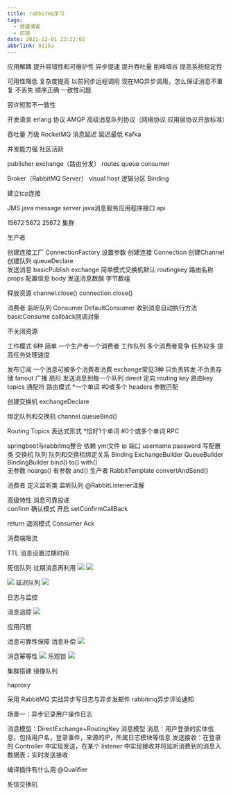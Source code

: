 ```yaml
---
title: rabbitmq学习
tags:
  - 搭建博客
  - 前端
date: 2021-12-01 22:22:02
abbrlink: 81i5a
---
```

应用解耦   提升容错性和可维护性
异步提速   提升吞吐量
削峰填谷   提高系统稳定性

可用性降低
复杂度提高   以前同步远程调用  现在MQ异步调用，怎么保证消息不重复  不丢失  顺序正确
一致性问题

容许短暂不一致性

开发语言   erlang
协议    AMQP   高级消息队列协议（网络协议   应用层协议开放标准）

吞吐量   万级                      RocketMQ
消息延迟   延迟最低                Kafka

并发能力强  社区活跃

publisher exchange（路由分发）  routes  queue   consumer

Broker（RabbitMQ  Server）    visual host 逻辑分区
 Binding

建立tcp连接

JMS  java  message server java消息服务应用程序接口  api

15672  5672   25672  集群

生产者

创建连接工厂   ConnectionFactory
设置参数
创建连接 Connection
创建Channel
创建队列   queueDeclare  
发送消息    basicPublish   exchange  简单模式交换机默认
routingkey  路由名称
props  配置信息
body  发送消息数据   字节数组

释放资源
channel.close()
connection.close()

消费者     监听队列
Consumer           DefaultConsumer          收到消息自动执行方法
basicConsume        callback回调对象

不关闭资源

工作模式   6种
简单      一个生产者一个消费者
工作队列     多个消费者竞争   任务较多     提高任务处理速度

发布订阅    一个消息可被多个消费者消费
exchange常见3种    只负责转发  不负责存储
fanout  广播   扇形   发送消息到每一个队列
direct 定向      routing key   路由key
topics 通配符    路由模式      *一个单词     #0或多个
headers    参数匹配 

创建交换机   exchangeDeclare

绑定队列和交换机
channel.queueBind()

Routing
Topics 表达式形式 *恰好1个单词    #0个或多个单词
RPC

springboot与rabbitmq整合  依赖  yml文件  ip  端口   username  password
写配置类   交换机   队列    队列和交换机绑定关系 Binding
ExchangeBuilder    QueueBuilder     BindingBuilder
bind()   to()  with()  
无参数 noargs() 
有参数  and()
生产者    RabbitTemplate
convertAndSend()

消费者
定义监听类    监听队列   @RabbitListener注解

高级特性
消息可靠投递   
confirm   确认模式
开启   setConfirmCallBack

return    退回模式
Consumer Ack


消费端限流


TTL    消息设置过期时间

死信队列     过期消息再利用
![](https://gitee.com/mosheng123456789/pics/raw/master/img/360截图20211215001530502.jpg)
![](https://gitee.com/mosheng123456789/pics/raw/master/img/360截图20211215002016026.jpg)

![](https://gitee.com/mosheng123456789/pics/raw/master/img/360截图20211215001833578.jpg)
延迟队列
![](https://gitee.com/mosheng123456789/pics/raw/master/img/360截图20211215002814702.jpg)

日志与监控


消息追踪
![](https://gitee.com/mosheng123456789/pics/raw/master/img/360截图20211215003003367.jpg)

应用问题

消息可靠性保障
消息补偿
![](https://gitee.com/mosheng123456789/pics/raw/master/img/360截图20211215003635892.jpg)

消息幂等性
![](https://gitee.com/mosheng123456789/pics/raw/master/img/360截图20211215004033802.jpg)
乐观锁
![](https://gitee.com/mosheng123456789/pics/raw/master/img/360截图20211215004244719.jpg)

集群搭建
镜像队列

haproxy

采用 RabbitMQ 实战异步写日志与异步发邮件    rabbitmq异步评论通知

场景一：异步记录用户操作日志

消息模型：DirectExchange+RoutingKey 消息模型
消息：用户登录的实体信息，包括用户名，登录事件，来源的IP，所属日志模块等信息
发送接收：在登录的 Controller 中实现发送，在某个 listener 中实现接收并将监听消费到的消息入数据表；实时发送接收



编译插件有什么用
@Qualifier

死信交换机